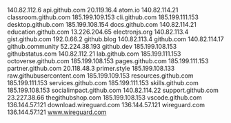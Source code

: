 140.82.112.6 api.github.com
20.119.16.4 atom.io
140.82.114.21 classroom.github.com
185.199.109.153 cli.github.com
185.199.111.153 desktop.github.com
185.199.108.154 docs.github.com
140.82.114.21 education.github.com
13.226.204.65 electronjs.org
140.82.113.4 gist.github.com
192.0.66.2 github.blog
140.82.113.4 github.com
140.82.114.17 github.community
52.224.38.193 github.dev
185.199.108.153 githubstatus.com
140.82.112.21 lab.github.com
185.199.111.153 octoverse.github.com
185.199.108.153 pages.github.com
185.199.111.153 partner.github.com
20.118.48.3 primer.style
185.199.108.133 raw.githubusercontent.com
185.199.109.153 resources.github.com
185.199.111.153 services.github.com
185.199.111.153 skills.github.com
185.199.108.153 socialimpact.github.com
140.82.114.22 support.github.com
23.227.38.66 thegithubshop.com
185.199.108.153 vscode.github.com
136.144.57.121 download.wireguard.com
136.144.57.121 wireguard.com
136.144.57.121 www.wireguard.com
